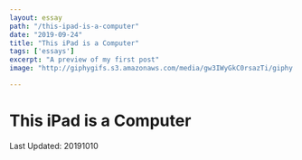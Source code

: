 ```yaml
---
layout: essay
path: "/this-ipad-is-a-computer"
date: "2019-09-24"
title: "This iPad is a Computer"
tags: ['essays']
excerpt: "A preview of my first post"
image: "http://giphygifs.s3.amazonaws.com/media/gw3IWyGkC0rsazTi/giphy.gif"

---
```



# This iPad is a Computer

Last Updated: 20191010
